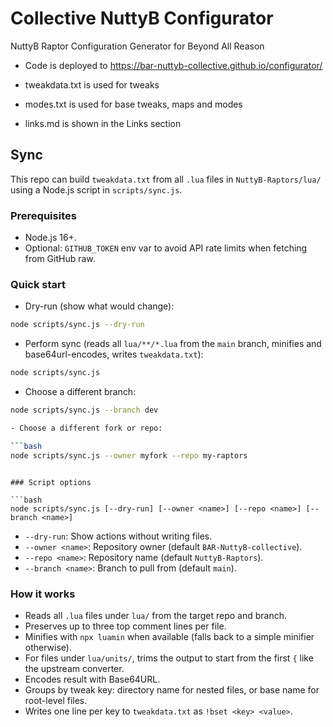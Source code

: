 # Collective NuttyB Configurator

NuttyB Raptor Configuration Generator for Beyond All Reason

- Code is deployed to https://bar-nuttyb-collective.github.io/configurator/

- tweakdata.txt is used for tweaks
- modes.txt is used for base tweaks, maps and modes
- links.md is shown in the Links section

## Sync

This repo can build `tweakdata.txt` from all `.lua` files in `NuttyB-Raptors/lua/` using a Node.js script in `scripts/sync.js`.

### Prerequisites
- Node.js 16+.
- Optional: `GITHUB_TOKEN` env var to avoid API rate limits when fetching from GitHub raw.

### Quick start

- Dry-run (show what would change):

```bash
node scripts/sync.js --dry-run
```

- Perform sync (reads all `lua/**/*.lua` from the `main` branch, minifies and base64url-encodes, writes `tweakdata.txt`):

```bash
node scripts/sync.js
```

- Choose a different branch:

```bash
node scripts/sync.js --branch dev

- Choose a different fork or repo:

```bash
node scripts/sync.js --owner myfork --repo my-raptors
```
```

### Script options

```bash
node scripts/sync.js [--dry-run] [--owner <name>] [--repo <name>] [--branch <name>]
```

- `--dry-run`: Show actions without writing files.
- `--owner <name>`: Repository owner (default `BAR-NuttyB-collective`).
- `--repo <name>`: Repository name (default `NuttyB-Raptors`).
- `--branch <name>`: Branch to pull from (default `main`).

### How it works

- Reads all `.lua` files under `lua/` from the target repo and branch.
- Preserves up to three top comment lines per file.
- Minifies with `npx luamin` when available (falls back to a simple minifier otherwise).
- For files under `lua/units/`, trims the output to start from the first `{` like the upstream converter.
- Encodes result with Base64URL.
- Groups by tweak key: directory name for nested files, or base name for root-level files.
- Writes one line per key to `tweakdata.txt` as `!bset <key> <value>`.
